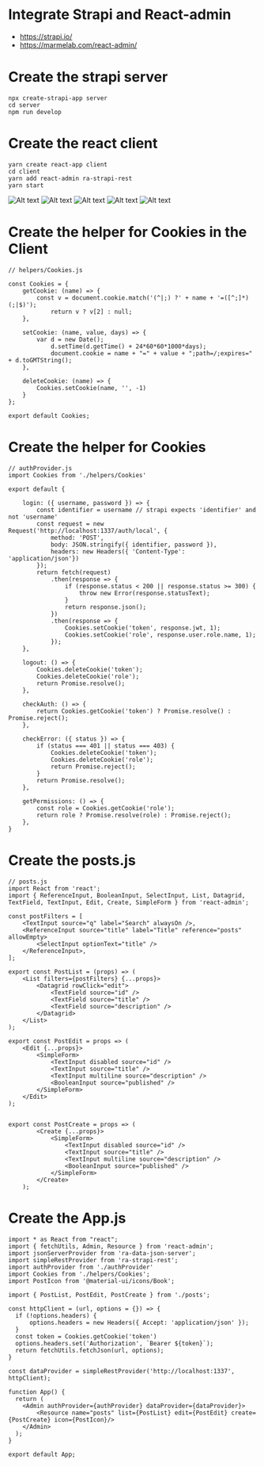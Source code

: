 # Integrate Strapi and React-admin
- https://strapi.io/
- https://marmelab.com/react-admin/

# Create the strapi server
```
npx create-strapi-app server
cd server
npm run develop
```

# Create the react client
```
yarn create react-app client
cd client
yarn add react-admin ra-strapi-rest
yarn start
```

![Alt text](https://github.com/falconsoft3d/strapi-react-admin/blob/master/img/11.31.04.png?raw=true "Ynext")
![Alt text](https://github.com/falconsoft3d/strapi-react-admin/blob/master/img/11.31.21.png?raw=true "Ynext")
![Alt text](https://github.com/falconsoft3d/strapi-react-admin/blob/master/img/11.38.36.png?raw=true "Ynext")
![Alt text](https://github.com/falconsoft3d/strapi-react-admin/blob/master/img/11.38.51.png?raw=true "Ynext")
![Alt text](https://github.com/falconsoft3d/strapi-react-admin/blob/master/img/11.39.10.png?raw=true "Ynext")

# Create the helper for Cookies in the Client
```
// helpers/Cookies.js

const Cookies = {
	getCookie: (name) => {
		const v = document.cookie.match('(^|;) ?' + name + '=([^;]*)(;|$)');
    		return v ? v[2] : null;
	},

	setCookie: (name, value, days) => {
		var d = new Date();
    		d.setTime(d.getTime() + 24*60*60*1000*days);
    		document.cookie = name + "=" + value + ";path=/;expires=" + d.toGMTString();
	},

	deleteCookie: (name) => {
		Cookies.setCookie(name, '', -1)
	}
};

export default Cookies;
```

# Create the helper for Cookies
```
// authProvider.js
import Cookies from './helpers/Cookies'

export default {

    login: ({ username, password }) => {
        const identifier = username // strapi expects 'identifier' and not 'username'
        const request = new Request('http://localhost:1337/auth/local', {
            method: 'POST',
            body: JSON.stringify({ identifier, password }),
            headers: new Headers({ 'Content-Type': 'application/json'})
        });
        return fetch(request)
            .then(response => {
                if (response.status < 200 || response.status >= 300) {
                    throw new Error(response.statusText);
                }
                return response.json();
            })
            .then(response => {
                Cookies.setCookie('token', response.jwt, 1);
                Cookies.setCookie('role', response.user.role.name, 1);
            });
    },

    logout: () => {
        Cookies.deleteCookie('token');
        Cookies.deleteCookie('role');
        return Promise.resolve();
    },

    checkAuth: () => {
        return Cookies.getCookie('token') ? Promise.resolve() : Promise.reject();
    },

    checkError: ({ status }) => {
        if (status === 401 || status === 403) {
            Cookies.deleteCookie('token');
            Cookies.deleteCookie('role');
            return Promise.reject();
        }
        return Promise.resolve();
    },

    getPermissions: () => {
        const role = Cookies.getCookie('role');
        return role ? Promise.resolve(role) : Promise.reject();
    },
}
```

# Create the posts.js
```
// posts.js
import React from 'react';
import { ReferenceInput, BooleanInput, SelectInput, List, Datagrid, TextField, TextInput, Edit, Create, SimpleForm } from 'react-admin';

const postFilters = [
    <TextInput source="q" label="Search" alwaysOn />,
    <ReferenceInput source="title" label="Title" reference="posts" allowEmpty>
        <SelectInput optionText="title" />
    </ReferenceInput>,
];

export const PostList = (props) => (
    <List filters={postFilters} {...props}>
        <Datagrid rowClick="edit">
            <TextField source="id" />
            <TextField source="title" />
            <TextField source="description" />
        </Datagrid>
    </List>
);

export const PostEdit = props => (
    <Edit {...props}>
        <SimpleForm>
            <TextInput disabled source="id" />
            <TextInput source="title" />
            <TextInput multiline source="description" />
            <BooleanInput source="published" />
        </SimpleForm>
    </Edit>
);


export const PostCreate = props => (
        <Create {...props}>
            <SimpleForm>
                <TextInput disabled source="id" />
                <TextInput source="title" />
                <TextInput multiline source="description" />
                <BooleanInput source="published" />
            </SimpleForm>
        </Create>
    );
```

# Create the App.js

```
import * as React from "react";
import { fetchUtils, Admin, Resource } from 'react-admin';
import jsonServerProvider from 'ra-data-json-server';
import simpleRestProvider from 'ra-strapi-rest';
import authProvider from './authProvider'
import Cookies from './helpers/Cookies';
import PostIcon from '@material-ui/icons/Book';

import { PostList, PostEdit, PostCreate } from './posts';

const httpClient = (url, options = {}) => {
  if (!options.headers) {
      options.headers = new Headers({ Accept: 'application/json' });
  }
  const token = Cookies.getCookie('token')
  options.headers.set('Authorization', `Bearer ${token}`);
  return fetchUtils.fetchJson(url, options);
}

const dataProvider = simpleRestProvider('http://localhost:1337', httpClient);

function App() {
  return (
    <Admin authProvider={authProvider} dataProvider={dataProvider}>
        <Resource name="posts" list={PostList} edit={PostEdit} create={PostCreate} icon={PostIcon}/>
    </Admin>
  );
}

export default App;
```
